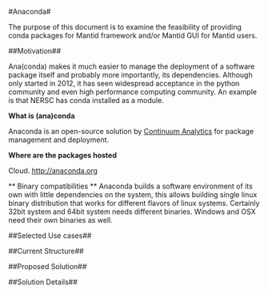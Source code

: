 #Anaconda#

The purpose of this document is to examine the feasibility of providing conda
packages for Mantid framework and/or Mantid GUI for Mantid users.

##Motivation##

Ana(conda) makes it much easier to manage the deployment of a software package itself
and probably more importantly, its dependencies.
Although only started in 2012, it has seen widespread acceptance in the python community
and even high performance computing community. 
An example is that NERSC has conda installed as a module.

**What is (ana)conda**

Anaconda is an open-source solution by [Continuum Analytics](http://continuum.io)
for package management and deployment.

**Where are the packages hosted**

Cloud. http://anaconda.org

** Binary compatibilities **
Anaconda builds a software environment of its own with little dependencies on the system,
this allows building single linux binary distribution that works for different flavors
of linux systems. Certainly 32bit system and 64bit system needs different binaries.
Windows and OSX need their own binaries as well.

##Selected Use cases##

##Current Structure##

##Proposed Solution##

##Solution Details##

